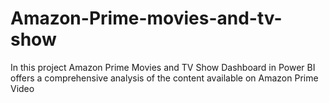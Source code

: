 # Amazon-Prime-movies-and-tv-show
In this project Amazon Prime Movies and TV Show Dashboard in Power BI offers a comprehensive analysis of the content available on Amazon Prime Video
